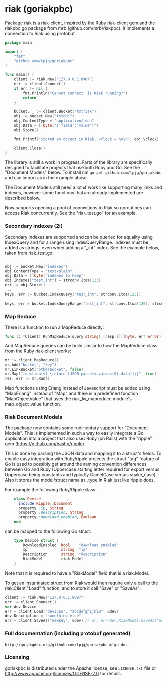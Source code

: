 riak (goriakpbc)
=======

Package riak is a riak-client, inspired by the Ruby riak-client gem and the riakpbc go package from mrb (github.com/mrb/riakpbc).
It implements a connection to Riak using protobuf.

```go
package main

import (
	"fmt"
	"github.com/tpjg/goriakpbc"
)

func main() {
	client := riak.New("127.0.0.1:8087")
	err := client.Connect()
	if err != nil {
		fmt.Println("Cannot connect, is Riak running?")
		return
	}

	bucket, _ := client.Bucket("tstriak")
	obj := bucket.New("tstobj")
	obj.ContentType = "application/json"
	obj.Data = []byte("{'field':'value'}")
	obj.Store()

	fmt.Printf("Stored an object in Riak, vclock = %v\n", obj.Vclock)

	client.Close()
}
```

The library is still a work in progress. Parts of the library are specifically designed to facilitate projects that use both Ruby and Go. See the "Document Models" below.
To install run `go get github.com/tpjg/goriakpbc` and use import as in the example above.

The Document Models still need a lot of work like supporting many links and indexes, however some functions that are already implemented are described below.

Now supports opening a pool of connections to Riak so goroutines can access Riak concurrently. See the "riak_test.go" for an example.

### Secondary indexes (2i)

Secondary indexes are supported and can be queried for equality using IndexQuery and for a range using IndexQueryRange. Indexes must be added as strings, even when adding a "_int" index. See the example below, taken from riak_test.go:

```go

obj := bucket.New("indexes")
obj.ContentType = "text/plain"
obj.Data = []byte("indexes to keep")
obj.Indexes["test_int"] = strconv.Itoa(123)
err := obj.Store()
...
keys, err := bucket.IndexQuery("test_int", strconv.Itoa(123))
...
keys, err = bucket.IndexQueryRange("test_int", strconv.Itoa(120), strconv.Itoa(130))

```

### Map Reduce

There is a function to run a MapReduce directly:
```go
func (c *Client) RunMapReduce(query string) (resp [][]byte, err error)
```

And MapReduce queries can be build similar to how the MapReduce class from the Ruby riak-client works:
```go
mr := client.MapReduce()
mr.Add("bucket", "key")
mr.LinkBucket("otherbucket", false)
mr.Map("function(v) {return [JSON.parse(v.values[0].data)];}", true)
res, err := mr.Run()
```
Map functions using Erlang instead of Javascript must be added using "MapErlang" instead of "Map" and there is a predefined function "MapObjectValue" that uses the riak_kv_mapreduce module's map_object_value function.

### Riak Document Models

The package now contains some rudimentary support for "Document Models". This is implemented in such a way to easily integrate a Go application into a project that also uses Ruby (on Rails) with the "ripple" gem (https://github.com/basho/ripple).

This is done by parsing the JSON data and mapping it to a struct's fields. To enable easy integration with Ruby/ripple projects the struct "tag" feature of Go is used to possibly get around the naming convention differences between Go and Ruby (Uppercase starting letter required for export versus Uppercase being constants and typically CamelCase versus snake_case). Also it stores the model/struct name as _type in Riak just like ripple does.

For example the following Ruby/Ripple class:
```ruby
    class Device
      include Ripple::Document
      property :ip, String
      property :description, String
      property :download_enabled, Boolean
    end
```
can be mapped to the following Go struct:
```go
    type Device struct {
        DownloadEnabled  bool    "download_enabled"
        Ip               string  "ip"
        Description      string  "description"
        RiakModel        riak.Model
    }
```
Note that it is required to have a "RiakModel" field that is a riak.Model.

To get an instantiated struct from Riak would then require only a call to the riak.Client "Load" function, and to store it call "Save" or "SaveAs":
```go
client := riak.New("127.0.0.1:8087")
err := client.Connect()
var dev Device 
err = client.Load("devices", "abcdefghijklm", &dev)
dev.Description = "something else"
err = client.SaveAs("newkey", &dev) // or: err=dev.RiakModel.SaveAs("newKey")
```

### Full documentation (including protobuf generated)

`http://go.pkgdoc.org/github.com/tpjg/goriakpbc` or `go doc`

### Licensing

goriakpbc is distributed under the Apache license, see `LICENSE.txt` file or http://www.apache.org/licenses/LICENSE-2.0 for details.
